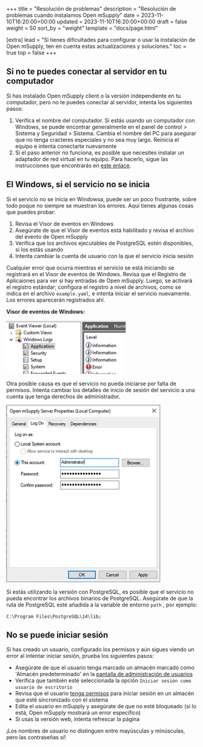 +++
title = "Resolución de problemas"
description = "Resolución de problemas cuando instalamos Open mSupply"
date = 2023-11-10T16:20:00+00:00
updated = 2023-11-10T16:20:00+00:00
draft = false
weight = 50
sort_by = "weight"
template = "docs/page.html"

[extra]
lead = "Si tienes dificultades para configurar o usar la instalación de Open mSupply, ten en cuenta estas actualizaciones y soluciones."
toc = true
top = false
+++


## Si no te puedes conectar al servidor en tu computador
Si has instalado Open mSupply client o la versión independiente en tu computador, pero no te puedes conectar al servidor, intenta los siguientes pasos: 

1. Verifica el nombre del computador. Si estás usando un computador con Windows, se puede encontrar generalmente en el panel de control > Sistema y Seguridad > Sistema. Cambia el nombre del PC para asegurar que no tenga cracteres especiales y no sea muy largo. Reinicia el equipo e intenta conectarte nuevamente
2. Si el paso anterior no funciona, es posible que necesites instalar un adaptador de red virtual en tu equipo. Para hacerlo, sigue las instrucciones que encontrarás en [este enlace](https://learn.microsoft.com/en-us/troubleshoot/windows-server/networking/install-microsoft-loopback-adapter#method-2). 

## El Windows, si el servicio no se inicia

Si el servicio no se inicia en Windowsa, puede ser un poco frustrante, sobre todo poque no siempre se muestran los errores. 
Aquí tienes algunas cosas que puedes probar:
1. Revisa el Visor de eventos en Windows
2. Asegúrate de que el Visor de eventos está habilitado y revisa el archivo del evento de Open mSupply
3. Verifica que los archivos ejecutables de PostgreSQL estén disponibles, si los estás usando
4. Intenta cambiar la cuenta de usuario con la que el servicio inicia sesión

Cualquier error que ocurra mientras el servicio se está iniciando se registrará en el Visor de eventos de Windows. Revisa que el Registro de Aplicaiones para ver si hay entradas de Open mSupply. Luego, se activará el registro estándar; configura el registro a nivel de archivos, como se indica en el archivo `example.yaml`, e intenta iniciar el servicio nuevamente. Los errores aparecerán registrados ahí. 

**Visor de eventos de Windows:**

![Event viewer](images-en/event_viewer.png)

Otra posible causa es que el servicio no pueda iniciarse por falta de permisos. Intenta cambiar los detalles de inicio de sesión del servicio a una cuenta que tenga derechos de administrador.

![Service login](images-en/service_login.png)

Si estás utilizando la versión con PostgreSQL, es posible que el servicio no pueda encontrar los archivos binarios de PostgreSQL. Asegúrate de que la ruta de PostgreSQL esté añadida a la variable de entorno `path` , por ejemplo:
```
C:\Program Files\PostgreSQL\14\lib;
```

## No se puede iniciar sesión

Si has creado un usuario, configurado los permisos y aún sigues viendo un error al intentar iniciar sesión, prueba los siguientes pasos:
* Asegúrate de que el usuario tenga marcado un almacén marcado como 'Almacén predeterminado' en la [pantalla de administración de usuarios](https://docs.msupply.org.nz/admin:managing_users#login_rights_tab)
* Verifica que también esté seleccionada la opción `Iniciar sesión como usuario de escritorio`
* Revisa que el usuario [tenga permisos](https://docs.msupply.org.nz/admin:managing_users#permissions_tabs) para iniciar sesión en un almacén que esté sincronizado con el sistema
* Edita el usuario en mSupply y asegúrate de que no esté bloqueado (si lo está, Open mSupply mostrará un error específico)
* Si usas la versión web, intenta refrescar la página

<div class="note">¡Los nombres de usuario no distinguen entre mayúsculas y minúsculas, pero las contraseñas sí!</div>